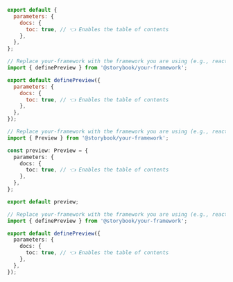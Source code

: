 ```js filename=".storybook/preview.js" renderer="common" language="js" tabTitle="CSF 3"
export default {
  parameters: {
    docs: {
      toc: true, // 👈 Enables the table of contents
    },
  },
};
```

```js filename=".storybook/preview.js" renderer="react" language="js" tabTitle="CSF Next 🧪"
// Replace your-framework with the framework you are using (e.g., react, nextjs, experimental-nextjs-vite)
import { definePreview } from '@storybook/your-framework';

export default definePreview({
  parameters: {
    docs: {
      toc: true, // 👈 Enables the table of contents
    },
  },
});
```

```ts filename=".storybook/preview.ts" renderer="common" language="ts" tabTitle="CSF 3"
// Replace your-framework with the framework you are using (e.g., react, vue3)
import { Preview } from '@storybook/your-framework';

const preview: Preview = {
  parameters: {
    docs: {
      toc: true, // 👈 Enables the table of contents
    },
  },
};

export default preview;
```

```ts filename=".storybook/preview.ts" renderer="react" language="ts" tabTitle="CSF Next 🧪"
// Replace your-framework with the framework you are using (e.g., react, nextjs, experimental-nextjs-vite)
import { definePreview } from '@storybook/your-framework';

export default definePreview({
  parameters: {
    docs: {
      toc: true, // 👈 Enables the table of contents
    },
  },
});
```

